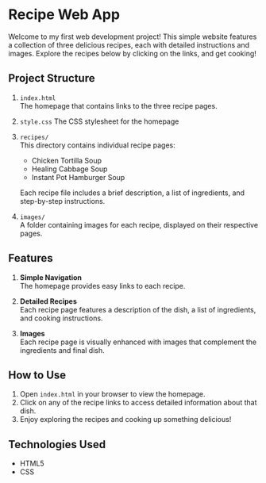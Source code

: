 # Recipe Web App

Welcome to my first web development project! This simple website features a collection of three delicious recipes, each with detailed instructions and images. Explore the recipes below by clicking on the links, and get cooking!

## Project Structure

1. `index.html`  
   The homepage that contains links to the three recipe pages.

2. `style.css`
   The CSS stylesheet for the homepage

3. `recipes/`  
   This directory contains individual recipe pages:
   - Chicken Tortilla Soup
   - Healing Cabbage Soup
   - Instant Pot Hamburger Soup  

   Each recipe file includes a brief description, a list of ingredients, and step-by-step instructions.

4. `images/`  
   A folder containing images for each recipe, displayed on their respective pages.

## Features

1. **Simple Navigation**  
   The homepage provides easy links to each recipe.

2. **Detailed Recipes**  
   Each recipe page features a description of the dish, a list of ingredients, and cooking instructions.

3. **Images**  
   Each recipe page is visually enhanced with images that complement the ingredients and final dish.

## How to Use

1. Open `index.html` in your browser to view the homepage.  
2. Click on any of the recipe links to access detailed information about that dish.  
3. Enjoy exploring the recipes and cooking up something delicious!

## Technologies Used

- HTML5
- CSS
